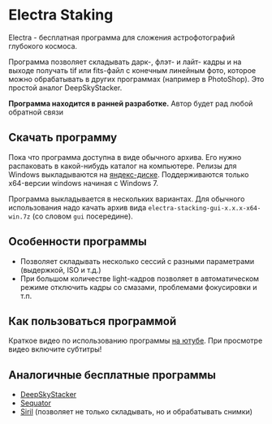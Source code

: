 # Electra Staking
Electra - бесплатная программа для сложения астрофотографий глубокого космоса.

Программа позволяет складывать дарк-, флэт- и лайт- кадры и на выходе получать
tif или fits-файл с конечным линейным фото, которое можно обрабатывать в других
программах (например в PhotoShop). Это простой аналог DeepSkyStacker.

**Программа находится в ранней разработке.** Автор будет рад любой обратной связи

## Скачать программу
Пока что программа доступна в виде обычного архива. Его нужно распаковать в какой-нибудь
каталог на компьютере. Релизы для Windows выкладываются на [яндекс-диске](https://disk.yandex.ru/d/acwvVPFGZ6gUpQ).
Поддерживаются только x64-версии windows начиная с Windows 7.

Программа выкладывается в нескольких вариантах. Для обычного использования надо качать архив
вида `electra-stacking-gui-x.x.x-x64-win.7z` (со словом `gui` посередине).

## Особенности программы
* Позволяет складывать несколько сессий с разными параметрами (выдержкой, ISO и т.д.)
* При большом количестве light-кадров позволяет в автоматическом режиме отключить кадры со смазами,
проблемами фокусировки и т.п.

## Как пользоваться программой
Краткое видео по использованию программы [на ютубе](https://youtu.be/hG3dr9aAHs8).
При просмотре видео включите субтитры!

## Аналогичные бесплатные программы
* [DeepSkyStacker](http://deepskystacker.free.fr/english/index.html)
* [Sequator](https://sites.google.com/view/sequator/)
* [Siril](https://siril.org/) (позволяет не только складывать, но и обрабатывать снимки)
